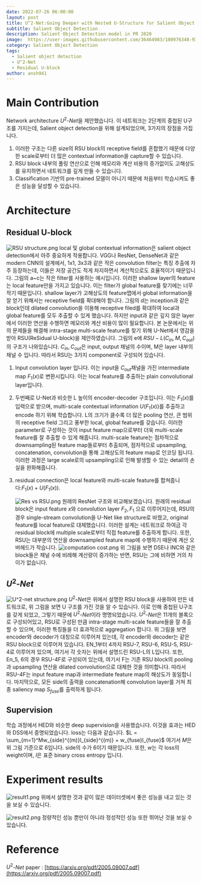 ```yaml
---
date: 2022-07-26 06:00:00  
layout: post  
title: U^2-Net:Going Deeper with Nested U-Structure for Salient Object Detection
subtitle: Salient Object Detection
description: Salient Object Detection model in PR 2020
image:  https://user-images.githubusercontent.com/36464983/180976348-930436ab-6b1c-48b9-b0bf-feba544ea85f.png
category: Salient Object Detection
tags:
  - Salient object detection
  - U^2-Net
  - Residual U-block
author: ansh941
---
```


# Main Contribution
Network architecture $U^2$-$Net$을 제안했습니다. 이 네트워크는 2단계의 중첩된 U구조를 가지는데, Salient object detection을 위해 설계되었으며, 3가지의 장점을 가집니다.
1. 이러한 구조는 다른 size의 RSU block의 receptive field를 혼합했기 때문에 다양한 scale로부터 더 많은 contextual information을 capture할 수 있습니다.
2. RSU block 내부의 풀링 연산으로 인해 메모리와 계산 비용의 증가없이도 고해상도를 유지하면서 네트워크를 깊게 만들 수 있습니다.
3. Classification 기반의 pre-trained 모델이 아니기 때문에 처음부터 학습시켜도 좋은 성능을 달성할 수 있습니다.

# Architecture
## Residual U-block
![RSU structure.png](https://user-images.githubusercontent.com/36464983/180975950-075c0ea0-4ba5-43c6-a013-0bdf4589bd53.png)
local 및 global contextual information은 salient object detection에서 아주 중요하게 작용합니다. VGG나 ResNet, DenseNet과 같은 modern CNN의 설계에서, 1x1, 3x3과 같은 작은 convolution filter는 특징 추출에 자주 등장하는데, 이들은 저장 공간도 적게 차지하면서 계산적으로도 효율적이기 때문입니다. 그림의 a~c는 작은 filter를 사용하는 예시입니다. 이러한 shallow layer의 feature는 local feature만을 가지고 있습니다. 이는 filter가 global feature를 찾기에는 너무 작기 때문입니다. shallow layer가 고해상도의 feature맵에서 global information을 잘 얻기 위해서는 receptive field를 확대해야 합니다. 그림의 d는 inception과 같은 block인데 dilated convolution을 이용해 receptive filed를 확대하여 local과 global feature를 모두 추출할 수 있게 했습니다. 하지만 input과 같은 깊지 않은 layer에서 이러한 연산을 수행하면 메모리와 계산 비용이 많이 필요합니다.
본 논문에서는 위의 문제들을 해결해 intra-stage multi-scale feature를 찾기 위해 U-Net에서 영감을 받아 RSU(ReSidual U-block)을 제안하였습니다. 그림의 e에 $RSU-L(C_{in},M,C_{out})$의 구조가 나와있습니다. $C_{in}, C_{out}$은 input, output 채널의 수이며, M은 layer 내부의 채널 수 입니다. 따라서 RSU는 3가지 component로 구성되어 있습니다.
1. Input convolution layer 입니다. 이는 input을 $C_{out}$채널을 가진 intermediate map $F_1(x)$로 변환시킵니다. 이는 local feature를 추출하는 plain convolutional layer입니다.
2. 두번째로 U-Net과 비슷한 L 높이의 encoder-decoder 구조입니다. 이는 $F_1(x)$를 입력으로 받으며, multi-scale contextual information $U(F_1(x))$를 추출하고 encode 하기 위해 학습합니다. L의 크기가 클수록 더 많은 pooling 연산, 큰 범위의 receptive field 그리고 풍부한 local, global feature를 갖습니다. 이러한 parameter로 구성하는 것이 input feature map으로부터 더욱 multi-scale feature를 잘 추출할 수 있게 해줍니다. multi-scale feature는 점차적으로 downsampling된 feature map들로부터 추출되며, 점차적으로 upsampling, concatenation, convolution을 통해 고해상도의 feature map로 인코딩 됩니다. 이러한 과정은 large scale로의 upsampling으로 인해 발생할 수 있는 detail의 손실을 완화해줍니다.
3. residual connection은 local feature와 multi-scale feature를 합쳐줍니다:$F_1(x)+U(F_1(x))$. 
    
    ![Res vs RSU.png](https://user-images.githubusercontent.com/36464983/180976119-7d5bf339-a2b6-4f9b-a9ba-8231c87d1afe.png)
    원래의 ResNet 구조와 비교해보겠습니다. 원래의 residual block은 input feature $x$와 convolution layer $F_2, F_1$ 으로 이루어지는데, RSU의 경우 single-stream convolution을 U-Net like structure로 바꿨고, original feature를 local feature로 대체했습니다. 이러한 설계는 네트워크로 하여금 각 residual block에 multiple scale로부터 직접 feature를 추출하게 합니다.
    또한, RSU는 대부분의 연산을 downsampled feature map에 수행하기 때문에 계산 오버헤드가 작습니다. 
    ![computation cost.png](https://user-images.githubusercontent.com/36464983/180976255-45ffdc4f-0490-4dd4-aedb-ea0c4e691fe3.png)
    위 그림을 보면 DSE나 INC와 같은 block들은 채널 수에 비례해 계산량이 증가하는 반면, RSU는 그에 비하면 거의 차이가 없습니다.
    

## $U^2$-$Net$
![U^2-net structure.png](https://user-images.githubusercontent.com/36464983/180976348-930436ab-6b1c-48b9-b0bf-feba544ea85f.png)
$U^2$-$Net$은 위에서 설명한 RSU block을 사용하여 만든 네트워크로, 위 그림을 보면 U 구조를 가진 것을 알 수 있습니다. 이로 인해 중첩된 U구조를 갖게 되었고, 그렇기 때문에 $U^2$-$Net$이라 명명되었습니다.
$U^2$-$Net$은 11개의 블록으로 구성되어있고, RSU로 구성된 만큼 intra-stage multi-scale feature들을 잘 추출할 수 있으며, 이러한 특징들을 더 효과적으로 aggregation 합니다. 위 그림을 보면 encoder와 decoder가 대칭으로 이루어져 있는데, 각 encoder와 decoder는 같은 RSU block으로 이루어져 있습니다. EN_1부터 4까지 RSU-7, RSU-6, RSU-5, RSU-4로 이루어져 있으며, 여기서 각 숫자는 위에서 설명드린 RSU-L의 L입니다. 또한, En_5, 6의 경우 RSU-4F로 구성되어 있는데, 여기서 F는 기존 RSU block의 pooling과 upsampling 연산을 dilated convolution으로 대체한 것을 의미합니다. 따라서 RSU-4F는 input feature map과 intermediate feature map의 해상도가 동일합니다.
마지막으로, 모든 side의 출력을 concatenation해 convolution layer를 거쳐 최종 saliency map $S_{fuse}$를 출력하게 됩니다.

## Supervision
학습 과정에서 HED와 비슷한 deep supervision을 사용했습니다. 이것을 효과는 HED와 DSS에서 증명되었습니다. loss는 다음과 같습니다.
$L = \sum_{m=1}^Mw_{side}^{(m)}l_{side}^{(m)} + w_{fuse}l_{fuse}$
여기서 $M$은 위 그림 기준으로 6입니다. side의 수가 6이기 때문입니다. 또한, $w$는 각 loss의 weight이며, $l$은 표준 binary cross entropy 입니다. 

# Experiment results
![result1.png](https://user-images.githubusercontent.com/36464983/180976441-1075260c-0d89-4043-9f06-136063a5679e.png)
위에서 설명한 것과 같이 많은 데이터셋에서 좋은 성능을 내고 있는 것을 보실 수 있습니다.

![result2.png](https://user-images.githubusercontent.com/36464983/180976431-c84dfad4-0966-453e-b1c0-8b80de0900c4.png)
정량적인 성능 뿐만이 아니라 정성적인 성능 또한 뛰어난 것을 보실 수 있습니다.

# Reference
$U^2$-$Net$ paper : [https://arxiv.org/pdf/2005.09007.pdf](https://arxiv.org/pdf/2005.09007.pdf)

